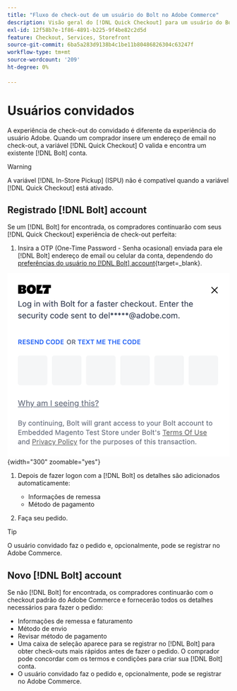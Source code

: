 ```yaml
---
title: "Fluxo de check-out de um usuário do Bolt no Adobe Commerce"
description: Visão geral do [!DNL Quick Checkout] para um usuário do Bolt no Adobe Commerce.
exl-id: 12f58b7e-1f86-4891-b225-9f4be82c2d5d
feature: Checkout, Services, Storefront
source-git-commit: 6ba5a283d9138b4c1be11b80486826304c63247f
workflow-type: tm+mt
source-wordcount: '209'
ht-degree: 0%

---
```


# Usuários convidados

A experiência de check-out do convidado é diferente da experiência do usuário Adobe. Quando um comprador insere um endereço de email no check-out, a variável [!DNL Quick Checkout] O valida e encontra um existente [!DNL Bolt] conta.

>[!WARNING]
>
> A variável [!DNL In-Store Pickup] (ISPU) não é compatível quando a variável [!DNL Quick Checkout] está ativado.

## Registrado [!DNL Bolt] account

Se um [!DNL Bolt] for encontrada, os compradores continuarão com seus [!DNL Quick Checkout] experiência de check-out perfeita:

1. Insira a OTP (One-Time Password - Senha ocasional) enviada para ele [!DNL Bolt] endereço de email ou celular da conta, dependendo do [preferências do usuário no [!DNL Bolt] account](https://help.bolt.com/shoppers/account/account-settings/#how-to-set-preferred-login-method){target=_blank}.

![Pop-up OTP](assets/new-logo-otp-email.png){width="300" zoomable="yes"}

1. Depois de fazer logon com a [!DNL Bolt] os detalhes são adicionados automaticamente:

   - Informações de remessa
   - Método de pagamento

1. Faça seu pedido.

>[!TIP]
>
> O usuário convidado faz o pedido e, opcionalmente, pode se registrar no Adobe Commerce.

## Novo [!DNL Bolt] account

Se não [!DNL Bolt] for encontrada, os compradores continuarão com o checkout padrão do Adobe Commerce e fornecerão todos os detalhes necessários para fazer o pedido:

- Informações de remessa e faturamento
- Método de envio
- Revisar método de pagamento
- Uma caixa de seleção aparece para se registrar no [!DNL Bolt] para obter check-outs mais rápidos antes de fazer o pedido. O comprador pode concordar com os termos e condições para criar sua [!DNL Bolt] conta.
- O usuário convidado faz o pedido e, opcionalmente, pode se registrar no Adobe Commerce.
